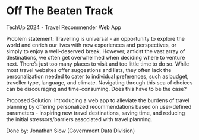 # Off The Beaten Track
TechUp 2024 - Travel Recommender Web App

Problem statement: Travelling is universal - an opportunity to explore the world and enrich our lives with new experiences and perspectives, or simply to enjoy a well-deserved break. However, amidst the vast array of destinations, we often get overwhelmed when deciding where to venture next. There’s just too many places to visit and too little time to do so. While most travel websites offer suggestions and lists, they often lack the personalization needed to cater to individual preferences, such as budget, traveller type, language, and climate.  Navigating through this sea of choices can be discouraging and time-consuming. Does this have to be the case?

Proposed Solution: Introducing a web app to alleviate the burdens of travel planning by offering personalized recommendations based on user-defined parameters - inspiring new travel destinations, saving time, and reducing the initial stressors/barriers associated with travel planning.

Done by: Jonathan Siow (Government Data Division)